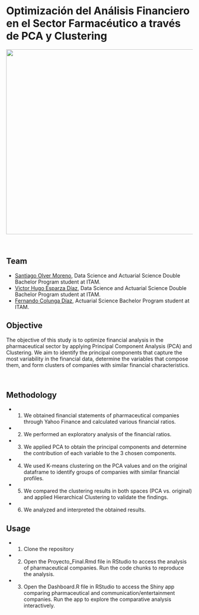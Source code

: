 # Optimización del Análisis Financiero en el Sector Farmacéutico a través de PCA y Clustering

<p align="center">
  <img width="800" height="500" src="https://www.investywise.com/wp-content/uploads/2020/02/financial-ratios-large.png">
</p>

<br>

## Team

- [Santiago Olver Moreno](https://github.com/SantiOlvera), Data Science and Actuarial Science Double Bachelor Program student at ITAM.
- [Victor Hugo Esparza Díaz](https://github.com/VictorHEsp), Data Science and Actuarial Science Double Bachelor Program student at ITAM.
- [Fernando Colunga Díaz](https://github.com/fcolunga82), Actuarial Science Bachelor Program student at ITAM.

## Objective

The objective of this study is to optimize financial analysis in the pharmaceutical sector by applying Principal Component Analysis (PCA) and Clustering. We aim to identify the principal components that capture the most variability in the financial data, determine the variables that compose them, and form clusters of companies with similar financial characteristics.

<br>

## Methodology

- 1. We obtained financial statements of pharmaceutical companies through Yahoo Finance and calculated various financial ratios.
- 2. We performed an exploratory analysis of the financial ratios.
- 3. We applied PCA to obtain the principal components and determine the contribution of each variable to the 3 chosen components.
- 4. We used K-means clustering on the PCA values and on the original dataframe to identify groups of companies with similar financial profiles.
- 5. We compared the clustering results in both spaces (PCA vs. original) and applied Hierarchical Clustering to validate the findings.
- 6. We analyzed and interpreted the obtained results.

## Usage
- 1. Clone the repository
- 2. Open the Proyecto_Final.Rmd file in RStudio to access the analysis of pharmaceutical companies. Run the code chunks to reproduce the analysis.
- 3. Open the Dashboard.R file in RStudio to access the Shiny app comparing pharmaceutical and communication/entertainment companies. Run the app to explore the comparative analysis interactively.
